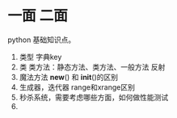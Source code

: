 # 一面 二面
python 基础知识点。
1. 类型
字典key
2. 类
类方法：静态方法、类方法、一般方法
反射
3. 魔法方法
__new__() 和 __init__()的区别
4. 生成器，迭代器
range和xrange区别
5. 秒杀系统，需要考虑哪些方面，如何做性能测试
6. 

<!--stackedit_data:
eyJoaXN0b3J5IjpbMTk4ODgwMDk5Ml19
-->